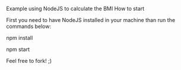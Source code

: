 

Example using NodeJS to calculate the BMI
How to start

First you need to have NodeJS installed in your machine than run the commands below:

npm install

npm start

Feel free to fork! ;)
